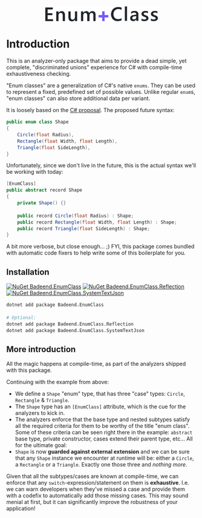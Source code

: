 <p align="center">
  <img src="./images/logo.png" alt="EnumClass" width="300"/>
</p>

# Introduction

This is an analyzer-only package that aims to provide a dead simple, yet complete, "discriminated unions" experience for C# with compile-time exhaustiveness checking.

"Enum classes" are a generalization of C#'s native `enums`. They can be used to represent a fixed, predefined set of possible values. Unlike regular `enum`s, "enum classes" can also store additional data per variant.

It is loosely based on the [C# proposal](https://github.com/dotnet/csharplang/blob/main/proposals/discriminated-unions.md). The proposed future syntax:
```cs
public enum class Shape
{
    Circle(float Radius),
    Rectangle(float Width, float Length),
    Triangle(float SideLength),
}
```

Unfortunately, since we don't live in the future, this is the actual syntax we'll be working with today:
```cs
[EnumClass]
public abstract record Shape
{
    private Shape() {}

    public record Circle(float Radius) : Shape;
    public record Rectangle(float Width, float Length) : Shape;
    public record Triangle(float SideLength) : Shape;
}
```

A bit more verbose, but close enough... ;) FYI, this package comes bundled with automatic code fixers to help write some of this boilerplate for you.

## Installation

[![NuGet Badeend.EnumClass](https://img.shields.io/nuget/v/Badeend.EnumClass?label=Badeend.EnumClass)](https://www.nuget.org/packages/Badeend.EnumClass) [![NuGet Badeend.EnumClass.Reflection](https://img.shields.io/nuget/v/Badeend.EnumClass.Reflection?label=Badeend.EnumClass.Reflection)](https://www.nuget.org/packages/Badeend.EnumClass.Reflection) [![NuGet Badeend.EnumClass.SystemTextJson](https://img.shields.io/nuget/v/Badeend.EnumClass.SystemTextJson?label=Badeend.EnumClass.SystemTextJson)](https://www.nuget.org/packages/Badeend.EnumClass.SystemTextJson)

```sh
dotnet add package Badeend.EnumClass

# Optional:
dotnet add package Badeend.EnumClass.Reflection
dotnet add package Badeend.EnumClass.SystemTextJson
```

## More introduction

All the magic happens at compile-time, as part of the analyzers shipped with this package.

Continuing with the example from above:
- We define a `Shape` "enum" type, that has three "case" types: `Circle`, `Rectangle` & `Triangle`.
- The `Shape` type has an `[EnumClass]` attribute, which is the cue for the analyzers to kick in.
- The analyzers enforce that the base type and nested subtypes satisfy all the required criteria for them to be worthy of the title "enum class". Some of these criteria can be seen right there in the example: `abstract` base type, private constructor, cases extend their parent type, etc... All for the ultimate goal:
- `Shape` is now **guarded against external extension** and we can be sure that any `Shape` instance we encounter at runtime will be: either a `Circle`, a `Rectangle` or a `Triangle`. Exactly one those three and _nothing more_.

Given that all the subtypes/cases are known at compile-time, we can enforce that any `switch`-expression/statement on them is **exhaustive**. I.e. we can warn developers when they've missed a case and provide them with a codefix to automatically add those missing cases. This may sound menial at first, but it can significantly improve the robustness of your application!
